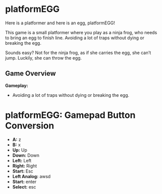
# platformEGG

Here is a platformer and here is an egg, platformEGG!

This game is a small platformer where you play as a ninja frog, who needs to bring an egg to finish line. Avoiding a lot of traps without dying or breaking the egg.

Sounds easy? Not for the ninja frog, as if she carries the egg, she can’t jump. Luckily, she can throw the egg.

## Game Overview

**Gameplay:**
- Avoiding a lot of traps without dying or breaking the egg.

# platformEGG: Gamepad Button Conversion

- **A:** z
- **B:** x
- **Up:** Up
- **Down:** Down
- **Left:** Left
- **Right:** Right
- **Start:** Esc
- **Left Analog:** awsd
- **Start:** enter
- **Select:** esc


